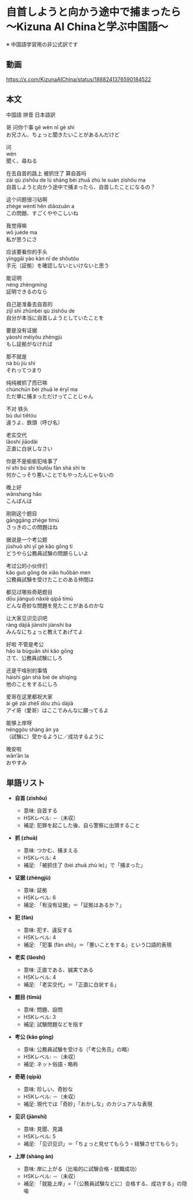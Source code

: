 # 自首しようと向かう途中で捕まったら 〜Kizuna AI Chinaと学ぶ中国語〜
※ 中国語学習用の非公式訳です

## 動画
https://x.com/KizunaAIChina/status/1888241376590184522

## 本文
中国語 拼音 日本語訳

哥 问你个事 gē wèn nǐ gè shì  
お兄さん、ちょっと聞きたいことがあるんだけど  

问  
wèn  
聞く、尋ねる  

在去自首的路上 被抓住了 算自首吗  
zài qù zìshǒu de lù shàng bèi zhuā zhù le suàn zìshǒu ma  
自首しようと向かう途中で捕まったら、自首したことになるの？  

这个问题很刁钻啊  
zhège wèntí hěn diāozuān a  
この問題、すごくややこしいね  

我觉得嘛  
wǒ juéde ma  
私が思うにさ  

应该要看你的手头  
yīnggāi yào kàn nǐ de shǒutóu  
手元（証拠）を確認しないといけないと思う  

能证明  
néng zhèngmíng  
証明できるのなら  

自己是准备去自首的  
zìjǐ shì zhǔnbèi qù zìshǒu de  
自分が本当に自首しようとしていたことを  

要是没有证据  
yàoshì méiyǒu zhèngjù  
もし証拠がなければ  

那不就是  
nà bù jiù shì  
それってつまり  

纯纯被抓了而已嘛  
chúnchún bèi zhuā le éryǐ ma  
ただ単に捕まっただけってことじゃん  

不对 铁头  
bù duì tiětóu  
違うよ、鉄頭（呼び名）  

老实交代  
lǎoshí jiāodài  
正直に白状しなさい  

你是不是偷偷犯啥事了  
nǐ shì bù shì tōutōu fàn shá shì le  
何かこっそり悪いことでもやったんじゃないの  

晚上好  
wǎnshang hǎo  
こんばんは  

刚刚这个题目  
gānggāng zhège tímù  
さっきのこの問題はね  

据说是一个考公题  
jùshuō shì yī gè kǎo gōng tí  
どうやら公務員試験の問題らしいよ  

考过公的小伙伴们  
kǎo guò gōng de xiǎo huǒbàn men  
公務員試験を受けたことのある仲間は  

都见过哪些奇葩题目  
dōu jiànguò nǎxiē qípā tímù  
どんな奇妙な問題を見たことがあるのかな  

让大家见识见识吧  
ràng dàjiā jiànshi jiànshi ba  
みんなにちょっと教えてあげてよ  

好啦 不管是考公  
hǎo la bùguǎn shì kǎo gōng  
さて、公務員試験にしろ  

还是干啥别的事情  
háishì gàn shá bié de shìqing  
他のことをするにしろ  

爱哥在这里都祝大家  
ài gē zài zhèlǐ dōu zhù dàjiā  
アイ哥（愛哥）はここでみんなに願ってるよ  

能够上岸呀  
nénggòu shàng àn ya  
（試験に）受かるように／成功するように  

晚安啦  
wǎn’ān la  
おやすみ  

## 単語リスト
* **自首 (zìshǒu)**
  - 意味: 自首する
  - HSKレベル: －（未収）
  - 補足: 犯罪を起こした後、自ら警察に出頭すること

* **抓 (zhuā)**
  - 意味: つかむ、捕まえる
  - HSKレベル: 4
  - 補足: 「被抓住了 (bèi zhuā zhù le)」で「捕まった」

* **证据 (zhèngjù)**
  - 意味: 証拠
  - HSKレベル: 6
  - 補足: 「有没有证据」＝「証拠はあるか？」

* **犯 (fàn)**
  - 意味: 犯す、違反する
  - HSKレベル: 4
  - 補足: 「犯事 (fàn shì)」＝「悪いことをする」という口語的表現

* **老实 (lǎoshí)**
  - 意味: 正直である、誠実である
  - HSKレベル: 4
  - 補足: 「老实交代」＝「正直に白状する」

* **题目 (tímù)**
  - 意味: 問題、設問
  - HSKレベル: 3
  - 補足: 試験問題などを指す

* **考公 (kǎo gōng)**
  - 意味: 公務員試験を受ける（「考公务员」の略）
  - HSKレベル: －（未収）
  - 補足: ネット俗語・略称

* **奇葩 (qípā)**
  - 意味: 珍しい、奇妙な
  - HSKレベル: －（未収）
  - 補足: 現代では「奇妙」「おかしな」のカジュアルな表現

* **见识 (jiànshi)**
  - 意味: 見聞、見識
  - HSKレベル: 5
  - 補足: 「见识见识」＝「ちょっと見せてもらう・経験させてもらう」

* **上岸 (shàng àn)**
  - 意味: 岸に上がる（比喩的に試験合格・就職成功）
  - HSKレベル: －（未収）
  - 補足: 「就能上岸」=「（公務員試験などに）合格する、成功する」の隠喩
